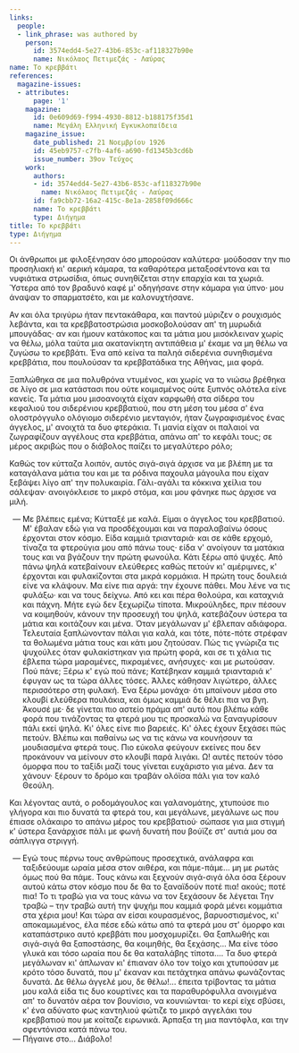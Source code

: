 ```yaml
---
links:
  people:
  - link_phrase: was authored by
    person:
      id: 3574edd4-5e27-43b6-853c-af118327b90e
      name: Νικόλαος Πετιμεζάς - Λαύρας
name: Το κρεββάτι
references:
  magazine-issues:
  - attributes:
      page: '1'
    magazine:
      id: 0e609d69-f994-4930-8812-b188175f35d1
      name: Μεγάλη Ελληνική Εγκυκλοπαίδεια
    magazine_issue:
      date_published: 21 Νοεμβρίου 1926
      id: 45eb9757-c7fb-4af6-a690-fd1345b3cd6b
      issue_number: 39ον Τεύχος
    work:
      authors:
      - id: 3574edd4-5e27-43b6-853c-af118327b90e
        name: Νικόλαος Πετιμεζάς - Λαύρας
      id: fa9cbb72-16a2-415c-8e1a-2858f09d666c
      name: Το κρεββάτι
      type: Διήγημα
title: Το κρεββάτι
type: Διήγημα
---
```


<main class="content" itemprop="text">
<p>Οι άνθρωποι με φιλοξένησαν όσο μπορούσαν καλύτερα· μούδοσαν την πιο προσηλιακή κι' αερική κάμαρα, τα καθαρότερα
μεταξοσέντονα και τα νυφιάτικα στρωσίδια, όπως συνηθίζεται στην επαρχία και τα χωριά. Ύστερα από τον βραδυνό καφέ μ'
οδηγήσανε στην κάμαρα για ύπνο· μου άναψαν το σπαρματσέτο, και με καλονυχτήσανε.</p>

<p>Αν και όλα τριγύρω ήταν πεντακάθαρα, και παντού μύριζεν ο ρουχισμός λεβάντα, και τα κρεββατοστρώσια μοσκοβολούσαν απ' τη
μυρωδιά μπουγάδας· αν και ήμουν κατάκοπος και τα μάτια μου μισόκλειναν χωρίς να θέλω, μόλα ταύτα μια ακατανίκητη
αντιπάθεια μ' έκαμε να μη θέλω να ζυγώσω το κρεββάτι. Ένα από κείνα τα παληά σιδερένια συνηθισμένα κρεββάτια, που
πουλούσαν τα κρεββατάδικα της Αθήνας, μια φορά.</p>

<p>Ξαπλώθηκα σε μια πολυθρόνα ντυμένος, και χωρίς να το νιώσω βρέθηκα σε λίγο σε μια κατάστασι που ούτε κοιμισμένος ούτε
ξυπνός ολότελα είνε κανείς. Τα μάτια μου μισοανοιχτά είχαν καρφωθή στα σίδερα του κεφαλιού του σιδερένιου κρεββατιού,
που στη μέση του μέσα σ' ένα ολοστρόγγυλο ολόγιομο σιδερένιο μενταγιόν, ήταν ζωγραφισμένος ένας άγγελος, μ' ανοιχτά τα
δυο φτεράκια. Τι μανία είχαν οι παλαιοί να ζωγραφίζουν αγγέλους στα κρεββάτια, απάνω απ' το κεφάλι τους; σε μέρος
ακριβώς που ο διάβολος παίζει το μεγαλύτερο ρόλο;</p>

<p>Καθώς τον κύτταζα λοιπόν, αυτός σιγά-σιγά άρχισε να με βλέπη με τα καταγάλανα μάτια του και με τα ρόδινα παχουλα μάγουλα
που είχαν ξεβάψει λίγο απ' την πολυκαιρία. Γάλι-αγάλι τα κόκκινα χείλια του σάλεψαν· ανοιγόκλεισε το μικρό στόμα, και
μου φάνηκε πως άρχισε να μιλή.</p>

<ol style="list-style-type: '&mdash; '">
  <li>
    Με βλέπεις εμένα; Κύτταξέ με καλά. Είμαι ο άγγελος του κρεββατιού. Μ' έβαλαν εδώ για να προσδέχουμαι και να
    παραλαβαίνω όσους έρχονται στον κόσμο. Είδα καμμιά τριανταριά· και σε κάθε ερχομό, τίναζα τα φτερούγια μου από πάνω
    τους· είδα ν' ανοίγουν τα ματάκια τους και να βγάζουν την πρώτη φωνούλα. Κάτι ξέρω από ψυχές. Από πάνω ψηλά
    κατεβαίνουν ελεύθερες καθώς πετούν κι' αμέριμνες, κ' έρχονται και φυλακίζονται στα μικρά κορμάκια. Η πρώτη τους
    δουλειά είνε να κλάψουν. Μα είνε πια αργά: την έχουνε πάθει. Μου λένε να τις φυλάξω· και να τους δείχνω. Από κει και
    πέρα θολούρα, και καταχνιά και πάχνη. Μήτε εγώ δεν ξεχωρίζω τίποτα. Μικρούληδες, πριν πέσουν να κοιμηθούν, κάνουν
    την προσευχή του ψηλά, κατεβάζουν ύστερα τα μάτια και κοιτάζουν και μένα. Όταν μεγάλωναν μ' έβλεπαν αδιάφορα.
    Τελευταία ξαπλώνονταν πάλαι για καλά, και τότε, πότε-πότε στρέφαν τα θολωμένα μάτια τους και κάτι μου ζητούσαν. Πώς
    τις γνώριζα τις ψυχούλες όταν φυλακίστηκαν για πρώτη φορά, και σε τι χάλια τις έβλεπα τώρα μαραμένες, πικραμένες,
    ανήσυχες· και με ρωτούσαν. Πού πάνε; Ξέρω κ' εγώ πού πάνε; Κατέβηκαν καμμιά τριανταριά κ' έφυγαν ως τα τώρα άλλες
    τόσες. Άλλες κάθησαν λιγώτερο, άλλες περισσότερο στη φυλακή. Ένα ξέρω μονάχα· ότι μπαίνουν μέσα στο κλουβί ελεύθερα
    πουλάκια, και όμως καμμιά δε θέλει πια να βγη. Άκουσέ με· δε γίνεται πιο αστείο πράμα απ' αυτό που βλέπω κάθε φορά
    που τινάζοντας τα φτερά μου τις προσκαλώ να ξαναγυρίσουν πάλι εκεί ψηλά. Κι' όλες είνε πιο βαρειές. Κι' όλες έχουν
    ξεχάσει πώς πετούν. Βλέπω και παθαίνω ως να τις κάνω να κουνήσουν τα μουδιασμένα φτερά τους. Πιο εύκολα φεύγουν
    εκείνες που δεν προκάνουν να μείνουν στο κλουβί παρά λιγάκι. Ω! αυτές πετούν τόσο όμορφα που το ταξίδι μαζί τους
    γίνεται ευχάριστο για μένα. Δεν τα χάνουν· ξέρουν το δρόμο και τραβάν ολόϊσα πάλι για τον καλό Θεούλη.
  </li>
</ol>

<p>Και λέγοντας αυτά, ο ροδομάγουλος και γαλανομάτης, χτυπούσε πιο γλήγορα και πιο δυνατά τα φτερά του, και μεγάλωνε,
μεγάλωνε ως που έπιασε ολάκαιρο το απάνω μέρος του κρεββατιού· σώπασε για μια στιγμή κ' ύστερα ξανάρχισε πάλι με φωνή
δυνατή που βούϊζε στ' αυτιά μου σα σάπλιγγα στριγγή.</p>

<ol style="list-style-type: '&mdash; '">
  <li>
    Εγώ τους πέρνω τους ανθρώπους προσεχτικά, ανάλαφρα και ταξιδεύουμε ωραία μέσα στον αιθέρα, και πάμε-πάμε... μη με
    ρωτάς όμως πού θα πάμε. Τους κάνω και ξεχνούν σιγά-σιγά όλα όσα ξέρουν αυτού κάτω στον κόσμο που δε θα το ξαναϊδούν
    ποτέ πια! ακούς; ποτέ πια! Το τι τραβώ για να τους κάνω να τον ξεχάσουν δε λέγεται Την τραβώ &ndash; την τραβώ αυτή
    την ψυχήμ που καμμιά φορά μένει κομμάτια στα χέρια μου! Και τώρα αν είσαι κουρασμένος, βαρυοστισμένος, κι'
    αποκαμωμένος, έλα πέσε εδώ κάτω από τα φτερά μου στ' όμορφο και καταπάστρικο αυτό κρεββάτι που μοσχομυρίζει. Θα
    ξαπλωθής και σιγά-σιγά θα ξαποστάσης, θα κοιμηθής, θα ξεχάσης... Μα είνε τόσο γλυκά και τόσο ωραία που δε θα
    καταλάβης τίποτα.... Τα δυο φτερά μεγάλωναν κι' άπλωναν κι' έπιαναν όλο τον τοίχο και χτυπούσαν με κρότο τόσο
    δυνατά, που μ' έκαναν και πετάχτηκα απάνω φωνάζοντας δυνατά. Δε θέλω άγγελέ μου, δε θέλω!... έπειτα τρίβοντας τα
    μάτια μου καλά είδα τις δυο κουρτίνες και τα παραθυρόφυλλα ανοιγμένα απ' το δυνατόν αέρα τον βουνίσιο, να
    κουνιώνται· το κερί είχε σβύσει, κ' ένα αδύνατο φως καντηλιού φώτιζε το μικρό αγγελάκι του κρεββατιού που με κοίταζε
    ειρωνικά. Άρπαξα τη μια παντόφλα, και την σφεντόνισα κατά πάνω του.
  </li>
  <li>Πήγαινε στο... Διάβολο!</li>
</ol>
</main>
